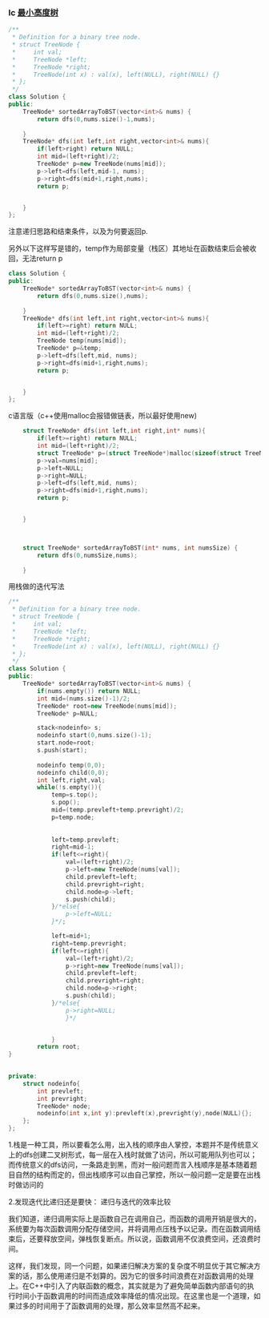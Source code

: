 ### lc [最小高度树](https://leetcode-cn.com/problems/minimum-height-tree-lcci/)
```cpp
/**
 * Definition for a binary tree node.
 * struct TreeNode {
 *     int val;
 *     TreeNode *left;
 *     TreeNode *right;
 *     TreeNode(int x) : val(x), left(NULL), right(NULL) {}
 * };
 */
class Solution {
public:
    TreeNode* sortedArrayToBST(vector<int>& nums) {
        return dfs(0,nums.size()-1,nums);
        
    }
    TreeNode* dfs(int left,int right,vector<int>& nums){
        if(left>right) return NULL;
        int mid=(left+right)/2;
        TreeNode* p=new TreeNode(nums[mid]);
        p->left=dfs(left,mid-1, nums);
        p->right=dfs(mid+1,right,nums);
        return p;


    }
};
```
注意递归思路和结束条件，以及为何要返回p.

另外以下这样写是错的，temp作为局部变量（栈区）其地址在函数结束后会被收回，无法return p
```cpp
class Solution {
public:
    TreeNode* sortedArrayToBST(vector<int>& nums) {
        return dfs(0,nums.size(),nums);
        
    }
    TreeNode* dfs(int left,int right,vector<int>& nums){
        if(left>=right) return NULL;
        int mid=(left+right)/2;
        TreeNode temp(nums[mid]);
        TreeNode* p=&temp;
        p->left=dfs(left,mid, nums);
        p->right=dfs(mid+1,right,nums);
        return p;


    }
};
```
c语言版（c++使用malloc会报错做链表，所以最好使用new)
```c
    struct TreeNode* dfs(int left,int right,int* nums){
        if(left>=right) return NULL;
        int mid=(left+right)/2;
        struct TreeNode* p=(struct TreeNode*)malloc(sizeof(struct TreeNode));
        p->val=nums[mid];
        p->left=NULL;
        p->right=NULL;
        p->left=dfs(left,mid, nums);
        p->right=dfs(mid+1,right,nums);
        return p;


    }



    struct TreeNode* sortedArrayToBST(int* nums, int numsSize) {
        return dfs(0,numsSize,nums);
        
    }
```
用栈做的迭代写法
```cpp
/**
 * Definition for a binary tree node.
 * struct TreeNode {
 *     int val;
 *     TreeNode *left;
 *     TreeNode *right;
 *     TreeNode(int x) : val(x), left(NULL), right(NULL) {}
 * };
 */
class Solution {
public:
    TreeNode* sortedArrayToBST(vector<int>& nums) {
        if(nums.empty()) return NULL;
        int mid=(nums.size()-1)/2;
        TreeNode* root=new TreeNode(nums[mid]);
        TreeNode* p=NULL;

        stack<nodeinfo> s;
        nodeinfo start(0,nums.size()-1);
        start.node=root;
        s.push(start);
        
        nodeinfo temp(0,0);
        nodeinfo child(0,0);
        int left,right,val;
        while(!s.empty()){
            temp=s.top();
            s.pop();
            mid=(temp.prevleft+temp.prevright)/2;
            p=temp.node;
        
            
            left=temp.prevleft;
            right=mid-1;
            if(left<=right){
                val=(left+right)/2;
                p->left=new TreeNode(nums[val]);
                child.prevleft=left;
                child.prevright=right;
                child.node=p->left;
                s.push(child);
            }/*else{
                p->left=NULL;
            }*/;

            left=mid+1;
            right=temp.prevright;
            if(left<=right){
                val=(left+right)/2;
                p->right=new TreeNode(nums[val]);
                child.prevleft=left;
                child.prevright=right;
                child.node=p->right;
                s.push(child); 
            }/*else{
                p->right=NULL;
                }*/


            }
        return root;
}
        

private:
    struct nodeinfo{
        int prevleft;
        int prevright;
        TreeNode* node;
        nodeinfo(int x,int y):prevleft(x),prevright(y),node(NULL){};
    };
};
```
1.栈是一种工具，所以要看怎么用，出入栈的顺序由人掌控，本题并不是传统意义上的dfs创建二叉树形式，每一层在入栈时就做了访问，所以可能用队列也可以；而传统意义的dfs访问，一条路走到黑，而对一般问题而言入栈顺序是基本随着题目自然的结构而定的，但出栈顺序可以由自己掌控，所以一般问题一定是要在出栈时做访问的

2.发现迭代比递归还是要快：
递归与迭代的效率比较

我们知道，递归调用实际上是函数自己在调用自己，而函数的调用开销是很大的，系统要为每次函数调用分配存储空间，并将调用点压栈予以记录。而在函数调用结束后，还要释放空间，弹栈恢复断点。所以说，函数调用不仅浪费空间，还浪费时间。

这样，我们发现，同一个问题，如果递归解决方案的复杂度不明显优于其它解决方案的话，那么使用递归是不划算的。因为它的很多时间浪费在对函数调用的处理上。在C++中引入了内联函数的概念，其实就是为了避免简单函数内部语句的执行时间小于函数调用的时间而造成效率降低的情况出现。在这里也是一个道理，如果过多的时间用于了函数调用的处理，那么效率显然高不起来。

